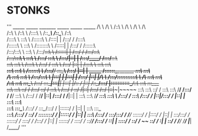 # STONKS
'''
          _____                _____                   _______                   _____                    _____                    _____
         /\    \              /\    \                 /::\    \                 /\    \                  /\    \                  /\    \
        /::\    \            /::\    \               /::::\    \               /::\____\                /::\____\                /::\    \
       /::::\    \           \:::\    \             /::::::\    \             /::::|   |               /:::/    /               /::::\    \
      /::::::\    \           \:::\    \           /::::::::\    \           /:::::|   |              /:::/    /               /::::::\    \
     /:::/\:::\    \           \:::\    \         /:::/~~\:::\    \         /::::::|   |             /:::/    /               /:::/\:::\    \
    /:::/__\:::\    \           \:::\    \       /:::/    \:::\    \       /:::/|::|   |            /:::/____/               /:::/__\:::\    \
    \:::\   \:::\    \          /::::\    \     /:::/    / \:::\    \     /:::/ |::|   |           /::::\    \               \:::\   \:::\    \
  ___\:::\   \:::\    \        /::::::\    \   /:::/____/   \:::\____\   /:::/  |::|   | _____    /::::::\____\________    ___\:::\   \:::\    \
 /\   \:::\   \:::\    \      /:::/\:::\    \ |:::|    |     |:::|    | /:::/   |::|   |/\    \  /:::/\:::::::::::\    \  /\   \:::\   \:::\    \
/::\   \:::\   \:::\____\    /:::/  \:::\____\|:::|____|     |:::|    |/:: /    |::|   /::\____\/:::/  |:::::::::::\____\/::\   \:::\   \:::\____\
\:::\   \:::\   \::/    /   /:::/    \::/    / \:::\    \   /:::/    / \::/    /|::|  /:::/    /\::/   |::|~~~|~~~~~     \:::\   \:::\   \::/    /
 \:::\   \:::\   \/____/   /:::/    / \/____/   \:::\    \ /:::/    /   \/____/ |::| /:::/    /  \/____|::|   |           \:::\   \:::\   \/____/
  \:::\   \:::\    \      /:::/    /             \:::\    /:::/    /            |::|/:::/    /         |::|   |            \:::\   \:::\    \
   \:::\   \:::\____\    /:::/    /               \:::\__/:::/    /             |::::::/    /          |::|   |             \:::\   \:::\____\
    \:::\  /:::/    /    \::/    /                 \::::::::/    /              |:::::/    /           |::|   |              \:::\  /:::/    /
     \:::\/:::/    /      \/____/                   \::::::/    /               |::::/    /            |::|   |               \:::\/:::/    /
      \::::::/    /                                  \::::/    /                /:::/    /             |::|   |                \::::::/    /
       \::::/    /                                    \::/____/                /:::/    /              \::|   |                 \::::/    /
        \::/    /                                      ~~                      \::/    /                \:|   |                  \::/    /
         \/____/                                                                \/____/                  \|___|                   \/____/
'''
